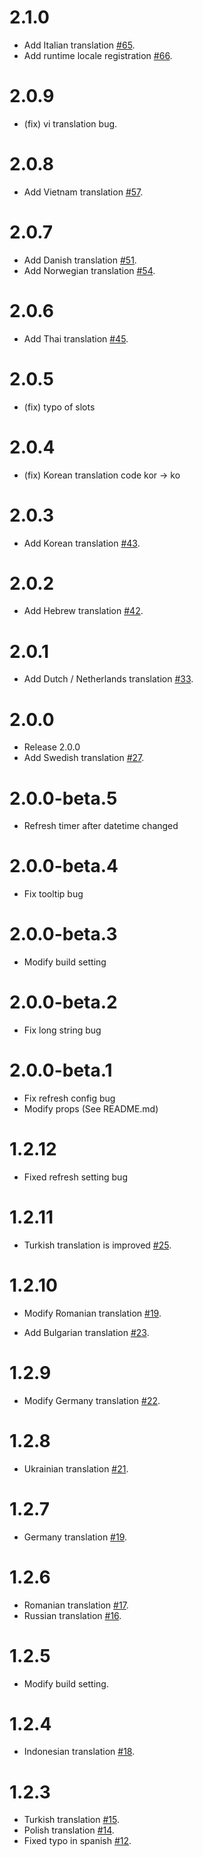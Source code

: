 # 2.1.0
- Add Italian translation [#65](https://github.com/runkids/vue2-timeago/pull/65).
- Add runtime locale registration [#66](https://github.com/runkids/vue2-timeago/pull/66).

# 2.0.9
- (fix) vi translation bug.
# 2.0.8
- Add Vietnam translation [#57](https://github.com/runkids/vue2-timeago/pull/57).

# 2.0.7

- Add Danish translation [#51](https://github.com/runkids/vue2-timeago/pull/51).
- Add Norwegian translation [#54](https://github.com/runkids/vue2-timeago/pull/54).

# 2.0.6

- Add Thai translation [#45](https://github.com/runkids/vue2-timeago/pull/45).
# 2.0.5

- (fix) typo of slots

# 2.0.4

- (fix) Korean translation code kor -> ko

# 2.0.3

- Add Korean translation [#43](https://github.com/runkids/vue2-timeago/pull/43).

# 2.0.2

- Add Hebrew translation [#42](https://github.com/runkids/vue2-timeago/pull/42).

# 2.0.1

- Add Dutch / Netherlands translation [#33](https://github.com/runkids/vue2-timeago/pull/33).

# 2.0.0

- Release 2.0.0
- Add Swedish translation [#27](https://github.com/runkids/vue2-timeago/pull/27).

# 2.0.0-beta.5

- Refresh timer after datetime changed

# 2.0.0-beta.4

- Fix tooltip bug

# 2.0.0-beta.3

- Modify build setting

# 2.0.0-beta.2

- Fix long string bug

# 2.0.0-beta.1

- Fix refresh config bug
- Modify props (See README.md)

# 1.2.12

- Fixed refresh setting bug

# 1.2.11

- Turkish translation is improved [#25](https://github.com/runkids/vue2-timeago/pull/25).

# 1.2.10

- Modify Romanian translation [#19](https://github.com/runkids/vue2-timeago/pull/24).

- Add Bulgarian translation [#23](https://github.com/runkids/vue2-timeago/pull/23).

# 1.2.9

- Modify Germany translation [#22](https://github.com/runkids/vue2-timeago/pull/22).

# 1.2.8

- Ukrainian translation [#21](https://github.com/runkids/vue2-timeago/pull/21).

# 1.2.7

- Germany translation [#19](https://github.com/runkids/vue2-timeago/pull/19).

# 1.2.6

- Romanian translation [#17](https://github.com/runkids/vue2-timeago/issues/17).
- Russian translation [#16](https://github.com/runkids/vue2-timeago/issues/16).

# 1.2.5

- Modify build setting.

# 1.2.4

- Indonesian translation [#18](https://github.com/runkids/vue2-timeago/pull/18).

# 1.2.3

- Turkish translation [#15](https://github.com/runkids/vue2-timeago/pull/15).
- Polish translation [#14](https://github.com/runkids/vue2-timeago/issues/14).
- Fixed typo in spanish [#12](https://github.com/runkids/vue2-timeago/pull/12).
